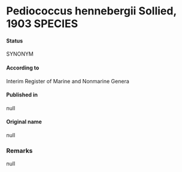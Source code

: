 # Pediococcus hennebergii Sollied, 1903 SPECIES

#### Status
SYNONYM

#### According to
Interim Register of Marine and Nonmarine Genera

#### Published in
null

#### Original name
null

### Remarks
null